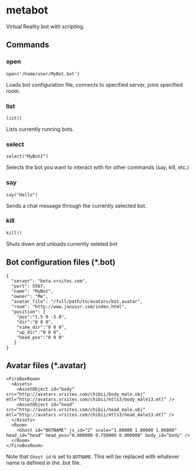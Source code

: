# metabot
Virtual Reality bot with scripting.

## Commands

### open
```
open('/home/user/MyBot.bot')
```

Loads bot configuration file, connects to specified server, joins specified room.

### list
```
list()
```

Lists currently running bots.

### select
```
select("MyBot2")
```

Selects the bot you want to interact with for other commands (say, kill, etc.)

### say
```
say("Hello")
```

Sends a chat message through the currently selected bot.

### kill
```
kill()
```

Shuts down and unloads currently seleted bot

## Bot configuration files (*.bot)

```
{
  "server": "beta.vrsites.com",
  "port": 5567,
  "name": "MyBot",
  "owner": "Me",
  "avatar_file": "/full/path/to/avatars/bot.avatar",
  "room": "http://www.janusvr.com/index.html",
  "position": {
    "pos":"1.5 0 -5.0",
    "dir":"0 0 0",
    "view_dir":"0 0 0",
    "up_dir":"0 0 0",
    "head_pos":"0 0 0"
   }
}
```

## Avatar files (*.avatar)

```
<FireBoxRoom>
  <Assets>
    <AssetObject id=^body^ src=^http://avatars.vrsites.com/chibii/body_male.obj^ mtl=^http://avatars.vrsites.com/chibii/mtls3/body_male13.mtl^ />
    <AssetObject id=^head^ src=^http://avatars.vrsites.com/chibii/head_male.obj^ mtl=^http://avatars.vrsites.com/chibii/mtls3/head_male13.mtl^ />
  </Assets>
  <Room>
    <Ghost id=^BOTNAME^ js_id=^2^ scale=^1.00000 1.00000 1.00000^ head_id=^head^ head_pos=^0.000000 0.750000 0.000000^ body_id=^body^ />
  </Room>
</FireBoxRoom>

```

Note that `Ghost id` is set to `BOTNAME`. This will be replaced with whatever name is defined in the .bot file.
